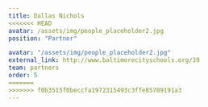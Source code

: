 ```yaml
---
title: Dallas Nichols
<<<<<<< HEAD
avatar: /assets/img/people_placeholder2.jpg
position: "Partner"

avatar: "/assets/img/people_placeholder2.jpg"
external_link: http://www.baltimorecityschools.org/39
team: partners
order: 5
=======
>>>>>>> f0b3515f0beccfa1972315493c3ffe85789191a3
---
```

